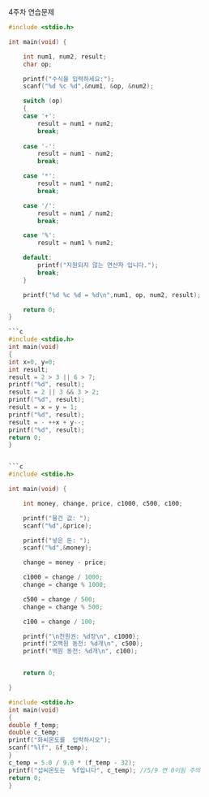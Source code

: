 4주차 연습문제

```c
#include <stdio.h>

int main(void) {

    int num1, num2, result;
    char op;

    printf("수식을 입력하세요:");
    scanf("%d %c %d",&num1, &op, &num2);

    switch (op)
    {
    case '+':
        result = num1 + num2;
        break;
    
    case '-':
        result = num1 - num2;
        break;

    case '*':
        result = num1 * num2;
        break;

    case '/':
        result = num1 / num2;
        break;

    case '%':
        result = num1 % num2;

    default:
        printf("지원되지 않는 연산자 입니다.");
        break;
    }

    printf("%d %c %d = %d\n",num1, op, num2, result);

    return 0;
}

```c
#include <stdio.h> 
int main(void) 
{
int x=0, y=0; 
int result;
result = 2 > 3 || 6 > 7; 
printf("%d", result);
result = 2 || 3 && 3 > 2; 
printf("%d", result);
result = x = y = 1; 
printf("%d", result);
result = - ++x + y--; 
printf("%d", result);
return 0; 
}


```c
#include <stdio.h>

int main(void) {

    int money, change, price, c1000, c500, c100;

    printf("물건 값: ");
    scanf("%d",&price);

    printf("넣은 돈: ");
    scanf("%d",&money);

    change = money - price;

    c1000 = change / 1000;
    change = change % 1000;

    c500 = change / 500;
    change = change % 500;

    c100 = change / 100;

    printf("\n천원권: %d장\n", c1000);
    printf("오백원 동전: %d개\n", c500);
    printf("백원 동전: %d개\n", c100);


    return 0;

}

#include <stdio.h> 
int main(void) 
{
double f_temp; 
double c_temp;
printf("화씨온도를  입력하시오"); 
scanf("%lf", &f_temp);
}
c_temp = 5.0 / 9.0 * (f_temp - 32);
printf("섭씨온도는  %f입니다", c_temp); //5/9 면 0이됨 주의
return 0;
}
